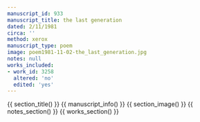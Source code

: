 ```yaml
---
manuscript_id: 933
manuscript_title: the last generation
dated: 2/11/1981
circa: ''
method: xerox
manuscript_type: poem
image: poem1981-11-02-the_last_generation.jpg
notes: null
works_included:
- work_id: 3258
  altered: 'no'
  edited: 'yes'
---
```


{{ section_title() }}
{{ manuscript_info() }}
{{ section_image() }}
{{ notes_section() }}
{{ works_section() }}
